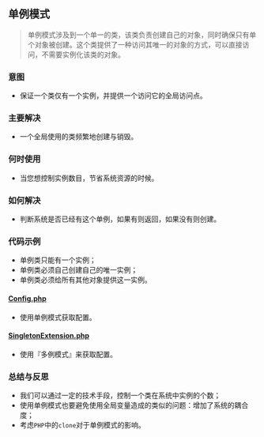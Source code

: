 ## 单例模式
> 单例模式涉及到一个单一的类，该类负责创建自己的对象，同时确保只有单个对象被创建。这个类提供了一种访问其唯一的对象的方式，可以直接访问，不需要实例化该类的对象。

### 意图
* 保证一个类仅有一个实例，并提供一个访问它的全局访问点。

### 主要解决
* 一个全局使用的类频繁地创建与销毁。

### 何时使用
* 当您想控制实例数目，节省系统资源的时候。

### 如何解决
* 判断系统是否已经有这个单例，如果有则返回，如果没有则创建。

### 代码示例
* 单例类只能有一个实例；
* 单例类必须自己创建自己的唯一实例；
* 单例类必须给所有其他对象提供这一实例。

#### <a href="https://github.com/hhe0/design-pattern/blob/master/singleton-pattern/Config.php">Config.php</a>
* 使用单例模式获取配置。

#### <a href="https://github.com/hhe0/design-pattern/blob/master/singleton-pattern/SingletonExtension.php">SingletonExtension.php</a>
* 使用『多例模式』来获取配置。

### 总结与反思
* 我们可以通过一定的技术手段，控制一个类在系统中实例的个数；
* 使用单例模式也要避免使用全局变量造成的类似的问题：增加了系统的耦合度；
* 考虑`PHP`中的`clone`对于单例模式的影响。

